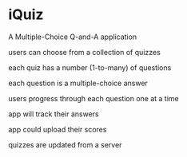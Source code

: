 # iQuiz
A Multiple-Choice Q-and-A application

users can choose from a collection of quizzes

each quiz has a number (1-to-many) of questions

each question is a multiple-choice answer

users progress through each question one at a time

app will track their answers

app could upload their scores

quizzes are updated from a server



